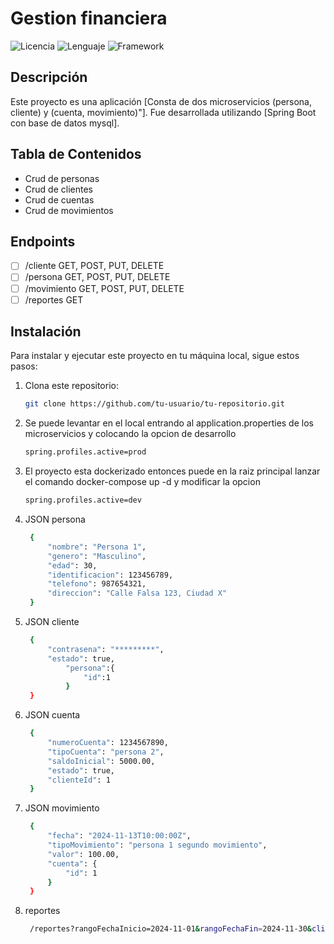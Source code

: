 # Gestion financiera

![Licencia](https://img.shields.io/badge/license-MIT-blue.svg)
![Lenguaje](https://img.shields.io/badge/language-java-yellow.svg)
![Framework](https://img.shields.io/badge/framework-SpringBoot-yellow.svg)

## Descripción

Este proyecto es una aplicación [Consta de dos microservicios (persona, cliente) y (cuenta, movimiento)"]. Fue desarrollada utilizando [Spring Boot con base de datos mysql].



## Tabla de Contenidos

- Crud de personas
- Crud de clientes
- Crud de cuentas
- Crud de movimientos

## Endpoints

- [ ] /cliente GET, POST, PUT, DELETE
- [ ] /persona GET, POST, PUT, DELETE
- [ ] /movimiento GET, POST, PUT, DELETE
- [ ] /reportes GET

## Instalación

Para instalar y ejecutar este proyecto en tu máquina local, sigue estos pasos:

1. Clona este repositorio:

   ```bash
   git clone https://github.com/tu-usuario/tu-repositorio.git


2. Se puede levantar en el local entrando al application.properties de los microservicios y colocando la opcion de desarrollo
      ```bash
   spring.profiles.active=prod

2. El proyecto esta dockerizado entonces puede en la raiz principal lanzar el comando docker-compose up -d y modificar la opcion
      ```bash
   spring.profiles.active=dev
3. JSON persona

   ```bash
    {
        "nombre": "Persona 1",
        "genero": "Masculino",
        "edad": 30,
        "identificacion": 123456789,
        "telefono": 987654321,
        "direccion": "Calle Falsa 123, Ciudad X"
    }

4. JSON cliente

   ```bash
    {
        "contrasena": "*********",
        "estado": true,
            "persona":{
                "id":1
            }
    }
5. JSON cuenta

   ```bash
    {
        "numeroCuenta": 1234567890,
        "tipoCuenta": "persona 2",
        "saldoInicial": 5000.00,
        "estado": true,
        "clienteId": 1
    }

6. JSON movimiento

   ```bash
    {
        "fecha": "2024-11-13T10:00:00Z",
        "tipoMovimiento": "persona 1 segundo movimiento",
        "valor": 100.00,
        "cuenta": {
            "id": 1
        }
    }

7. reportes
   ```bash
    /reportes?rangoFechaInicio=2024-11-01&rangoFechaFin=2024-11-30&clienteId=1